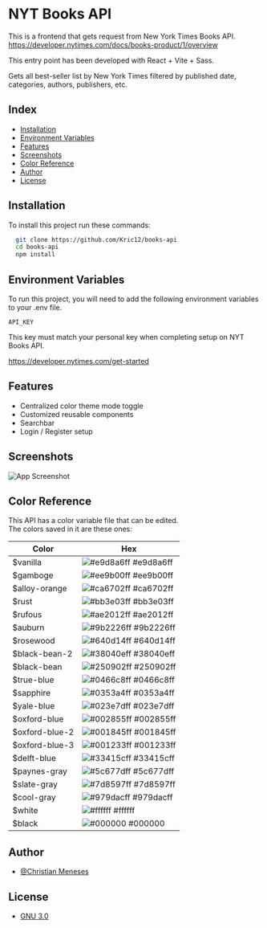 
# NYT Books API

This is a frontend that gets request from New York Times Books API.
https://developer.nytimes.com/docs/books-product/1/overview

This entry point has been developed with React + Vite + Sass.

Gets all best-seller list by New York Times filtered by published date, categories, authors, publishers, etc.

## Index

- [Installation](https://github.com/Kric12/books-api/#installation)
- [Environment Variables](https://github.com/Kric12/books-api/#environment-variables)
- [Features](https://github.com/Kric12/books-api/#features)
- [Screenshots](https://github.com/Kric12/books-api/#screenshots)
- [Color Reference](https://github.com/Kric12/books-api/#color-reference)
- [Author](https://github.com/Kric12/books-api/#author)
- [License](https://github.com/Kric12/books-api/#license)

## Installation

To install this project run these commands:

```bash
  git clone https://github.com/Kric12/books-api
  cd books-api
  npm install
```
    
## Environment Variables

To run this project, you will need to add the following environment variables to your .env file.

`API_KEY`

This key must match your personal key when completing setup on NYT Books API.

https://developer.nytimes.com/get-started
## Features

- Centralized color theme mode toggle
- Customized reusable components
- Searchbar
- Login / Register setup


## Screenshots

![App Screenshot](https://via.placeholder.com/468x300?text=App+Screenshot+Here)

## Color Reference

This API has a color variable file that can be edited. \
The colors saved in it are these ones:

| Color             | Hex                                                                |
| ----------------- | ------------------------------------------------------------------ |
| $vanilla | ![ #e9d8a6ff](https://via.placeholder.com/10/e9d8a6ff?text=+)  #e9d8a6ff |
| $gamboge | ![ #ee9b00ff](https://via.placeholder.com/10/ee9b00ff?text=+)  #ee9b00ff |
| $alloy-orange | ![ #ca6702ff](https://via.placeholder.com/10/ca6702ff?text=+)  #ca6702ff 
| $rust | ![ #bb3e03ff](https://via.placeholder.com/10/bb3e03ff?text=+)  #bb3e03ff |
| $rufous | ![ #ae2012ff](https://via.placeholder.com/10/ae2012ff?text=+)  #ae2012ff |
| $auburn | ![ #9b2226ff](https://via.placeholder.com/10/9b2226ff?text=+)  #9b2226ff |
| $rosewood | ![ #640d14ff](https://via.placeholder.com/10/640d14ff?text=+)  #640d14ff |
| $black-bean-2 | ![ #38040eff](https://via.placeholder.com/10/38040eff?text=+)  #38040eff 
| $black-bean | ![ #250902ff](https://via.placeholder.com/10/250902ff?text=+)  #250902ff |
| $true-blue | ![ #0466c8ff](https://via.placeholder.com/10/0466c8ff?text=+)  #0466c8ff |
| $sapphire | ![ #0353a4ff](https://via.placeholder.com/10/0353a4ff?text=+)  #0353a4ff |
| $yale-blue | ![ #023e7dff](https://via.placeholder.com/10/023e7dff?text=+)  #023e7dff |
| $oxford-blue | ![ #002855ff](https://via.placeholder.com/10/002855ff?text=+)  #002855ff |
| $oxford-blue-2 | ![ #001845ff](https://via.placeholder.com/10/001845ff?text=+)  #001845ff |
| $oxford-blue-3 | ![ #001233ff](https://via.placeholder.com/10/001233ff?text=+)  #001233ff |
| $delft-blue | ![ #33415cff](https://via.placeholder.com/10/33415cff?text=+)  #33415cff |
| $paynes-gray | ![ #5c677dff](https://via.placeholder.com/10/5c677dff?text=+)  #5c677dff |
| $slate-gray | ![ #7d8597ff](https://via.placeholder.com/10/7d8597ff?text=+)  #7d8597ff |
| $cool-gray | ![ #979dacff](https://via.placeholder.com/10/979dacff?text=+)  #979dacff |
| $white | ![ #ffffff](https://via.placeholder.com/10/ffffff?text=+)  #ffffff |
| $black | ![ #000000](https://via.placeholder.com/10/000000?text=+)  #000000 |

## Author

- [@Christian Meneses](https://www.github.com/Kric12)

## License

- [GNU 3.0](https://github.com/Kric12/books-api/blob/main/LICENSE)
